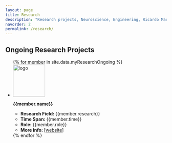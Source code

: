 ```yaml
---
layout: page
title: Research
description: "Research projects, Neuroscience, Engineering, Ricardo Martins, CIBIT, ICNAS, UC, University of Coimbra"
navorder: 2
permalink: /research/
---
```


<h2>Ongoing Research Projects</h2>
<ul class="list-group">
  {% for member in site.data.myResearchOngoing %}
  <li class="list-group-item d-md-flex flex-md-row flex-column" style="border: none;">
	<div class="col-md-2">
	  <img src="{{member.logo}}" alt="logo" class="img-fluid"  width="100">
	</div>
	<div class="col-md-10">
	  <p><strong>{{member.name}}</strong></p>
	  <ul>
			<li><strong>Research Field: </strong> {{member.research}}</li>
			<li><strong>Time Span: </strong> {{member.time}}</li>
			<li><strong>Role: </strong> {{member.role}}</li>
			<li><strong>More info: </strong> [<a target="_blank" href="https://{{member.info}}">website</a>]</li>
	  </ul>
	</div>
  </li>
  {% endfor %}
</ul>